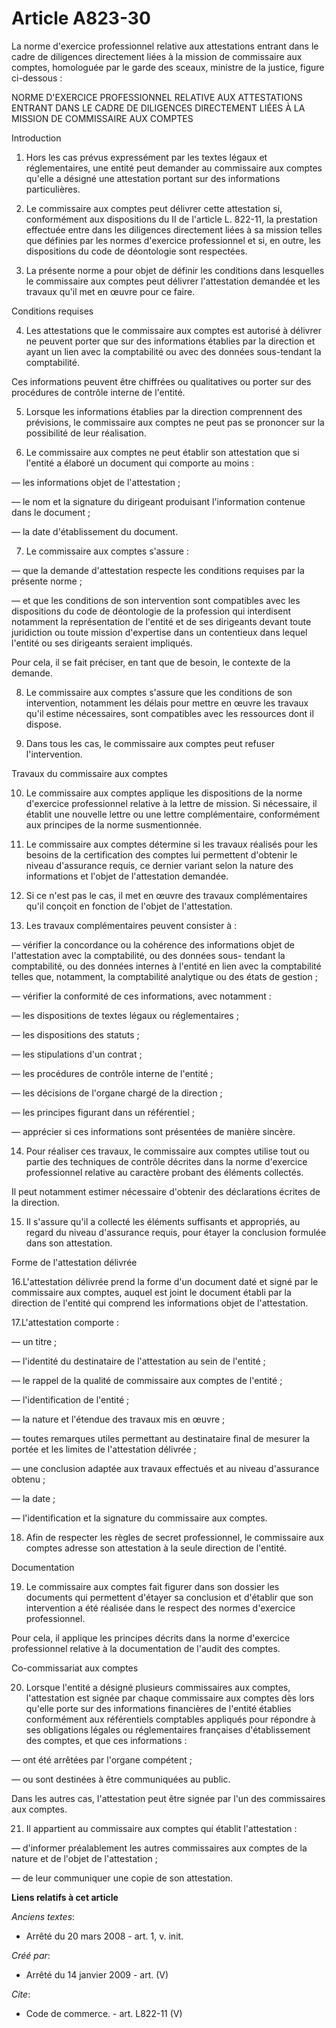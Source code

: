 # Article A823-30

La norme d'exercice professionnel relative aux attestations entrant dans le cadre de diligences directement liées à la
mission de commissaire aux comptes, homologuée par le garde des sceaux, ministre de la justice, figure ci-dessous : 

NORME D'EXERCICE PROFESSIONNEL RELATIVE AUX ATTESTATIONS ENTRANT DANS LE CADRE DE DILIGENCES DIRECTEMENT LIÉES À LA MISSION
DE COMMISSAIRE AUX COMPTES 

Introduction 

1. Hors les cas prévus expressément par les textes légaux et réglementaires, une entité peut demander au commissaire aux
comptes qu'elle a désigné une attestation portant sur des informations particulières. 

2. Le commissaire aux comptes peut délivrer cette attestation si, conformément aux dispositions du II de l'article L. 822-11,
la prestation effectuée entre dans les diligences directement liées à sa mission telles que définies par les normes
d'exercice professionnel et si, en outre, les dispositions du code de déontologie sont respectées. 

3. La présente norme a pour objet de définir les conditions dans lesquelles le commissaire aux comptes peut délivrer
l'attestation demandée et les travaux qu'il met en œuvre pour ce faire. 

Conditions requises 

4. Les attestations que le commissaire aux comptes est autorisé à délivrer ne peuvent porter que sur des informations
établies par la direction et ayant un lien avec la comptabilité ou avec des données sous-tendant la comptabilité. 

Ces informations peuvent être chiffrées ou qualitatives ou porter sur des procédures de contrôle interne de l'entité. 

5. Lorsque les informations établies par la direction comprennent des prévisions, le commissaire aux comptes ne peut pas se
prononcer sur la possibilité de leur réalisation. 

6. Le commissaire aux comptes ne peut établir son attestation que si l'entité a élaboré un document qui comporte au moins : 

― les informations objet de l'attestation ; 

― le nom et la signature du dirigeant produisant l'information contenue dans le document ; 

― la date d'établissement du document. 

7. Le commissaire aux comptes s'assure : 

― que la demande d'attestation respecte les conditions requises par la présente norme ; 

― et que les conditions de son intervention sont compatibles avec les dispositions du code de déontologie de la profession
qui interdisent notamment la représentation de l'entité et de ses dirigeants devant toute juridiction ou toute mission
d'expertise dans un contentieux dans lequel l'entité ou ses dirigeants seraient impliqués. 

Pour cela, il se fait préciser, en tant que de besoin, le contexte de la demande. 

8. Le commissaire aux comptes s'assure que les conditions de son intervention, notamment les délais pour mettre en œuvre les
travaux qu'il estime nécessaires, sont compatibles avec les ressources dont il dispose. 

9. Dans tous les cas, le commissaire aux comptes peut refuser l'intervention. 

Travaux du commissaire aux comptes 

10. Le commissaire aux comptes applique les dispositions de la norme d'exercice professionnel relative à la lettre de
mission. Si nécessaire, il établit une nouvelle lettre ou une lettre complémentaire, conformément aux principes de la norme
susmentionnée. 

11. Le commissaire aux comptes détermine si les travaux réalisés pour les besoins de la certification des comptes lui
permettent d'obtenir le niveau d'assurance requis, ce dernier variant selon la nature des informations et l'objet de
l'attestation demandée. 

12. Si ce n'est pas le cas, il met en œuvre des travaux complémentaires qu'il conçoit en fonction de l'objet de
l'attestation. 

13. Les travaux complémentaires peuvent consister à : 

― vérifier la concordance ou la cohérence des informations objet de l'attestation avec la comptabilité, ou des données sous-
tendant la comptabilité, ou des données internes à l'entité en lien avec la comptabilité telles que, notamment, la
comptabilité analytique ou des états de gestion ; 

― vérifier la conformité de ces informations, avec notamment : 

― les dispositions de textes légaux ou réglementaires ; 

― les dispositions des statuts ; 

― les stipulations d'un contrat ; 

― les procédures de contrôle interne de l'entité ; 

― les décisions de l'organe chargé de la direction ; 

― les principes figurant dans un référentiel ; 

― apprécier si ces informations sont présentées de manière sincère. 

14. Pour réaliser ces travaux, le commissaire aux comptes utilise tout ou partie des techniques de contrôle décrites dans la
norme d'exercice professionnel relative au caractère probant des éléments collectés. 

Il peut notamment estimer nécessaire d'obtenir des déclarations écrites de la direction. 

15. Il s'assure qu'il a collecté les éléments suffisants et appropriés, au regard du niveau d'assurance requis, pour étayer
la conclusion formulée dans son attestation. 

Forme de l'attestation délivrée 

16.L'attestation délivrée prend la forme d'un document daté et signé par le commissaire aux comptes, auquel est joint le
document établi par la direction de l'entité qui comprend les informations objet de l'attestation. 

17.L'attestation comporte : 

― un titre ; 

― l'identité du destinataire de l'attestation au sein de l'entité ; 

― le rappel de la qualité de commissaire aux comptes de l'entité ; 

― l'identification de l'entité ; 

― la nature et l'étendue des travaux mis en œuvre ; 

― toutes remarques utiles permettant au destinataire final de mesurer la portée et les limites de l'attestation délivrée ; 

― une conclusion adaptée aux travaux effectués et au niveau d'assurance obtenu ; 

― la date ; 

― l'identification et la signature du commissaire aux comptes. 

18. Afin de respecter les règles de secret professionnel, le commissaire aux comptes adresse son attestation à la seule
direction de l'entité. 

Documentation 

19. Le commissaire aux comptes fait figurer dans son dossier les documents qui permettent d'étayer sa conclusion et d'établir
que son intervention a été réalisée dans le respect des normes d'exercice professionnel. 

Pour cela, il applique les principes décrits dans la norme d'exercice professionnel relative à la documentation de l'audit
des comptes. 

Co-commissariat aux comptes 

20. Lorsque l'entité a désigné plusieurs commissaires aux comptes, l'attestation est signée par chaque commissaire aux
comptes dès lors qu'elle porte sur des informations financières de l'entité établies conformément aux référentiels comptables
appliqués pour répondre à ses obligations légales ou réglementaires françaises d'établissement des comptes, et que ces
informations : 

― ont été arrêtées par l'organe compétent ; 

― ou sont destinées à être communiquées au public. 

Dans les autres cas, l'attestation peut être signée par l'un des commissaires aux comptes. 

21. Il appartient au commissaire aux comptes qui établit l'attestation : 

― d'informer préalablement les autres commissaires aux comptes de la nature et de l'objet de l'attestation ; 

― de leur communiquer une copie de son attestation.

**Liens relatifs à cet article**

_Anciens textes_:

  - Arrêté du 20 mars 2008 - art. 1, v. init.

_Créé par_:

  - Arrêté du 14 janvier 2009 - art. (V)

_Cite_:

  - Code de commerce. - art. L822-11 (V)

